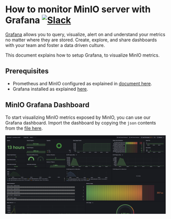 # How to monitor MinIO server with Grafana [![Slack](https://slack.min.io/slack?type=svg)](https://slack.min.io)

[Grafana](https://grafana.com/) allows you to query, visualize, alert on and understand your metrics no matter where they are stored. Create, explore, and share dashboards with your team and foster a data driven culture.

This document explains how to setup Grafana, to visualize MinIO metrics.

## Prerequisites

- Prometheus and MinIO configured as explained in [document here](../README.md).
- Grafana installed as explained [here](https://grafana.com/grafana/download).

## MinIO Grafana Dashboard

To start visualizing MinIO metrics exposed by MinIO, you can use our Grafana dashboard. Import the dashboard by copying the `json` contents from the [file here](./Minio-Overview-1594305200170.json).

![Grafana](https://raw.githubusercontent.com/minio/minio/master/docs/metrics/prometheus/grafana/grafana-minio.png)

